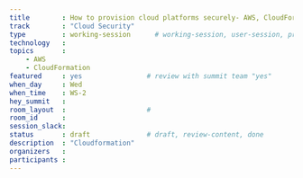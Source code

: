 ```yaml
---
title        : How to provision cloud platforms securely- AWS, CloudFormation, templates
track        : "Cloud Security"
type         : working-session      # working-session, user-session, product-session
technology   :
topics       :
    - AWS
    - CloudFormation
featured     : yes                # review with summit team "yes"
when_day     : Wed
when_time    : WS-2
hey_summit   :
room_layout  :                    #
room_id      :
session_slack: 
status       : draft              # draft, review-content, done
description  : "Cloudformation"
organizers   :
participants :
---
```



<!--(add intro)

## Terraform

(...)

## What

(...)

## Outcomes

(...)

## References

(...)


## Previous-->
